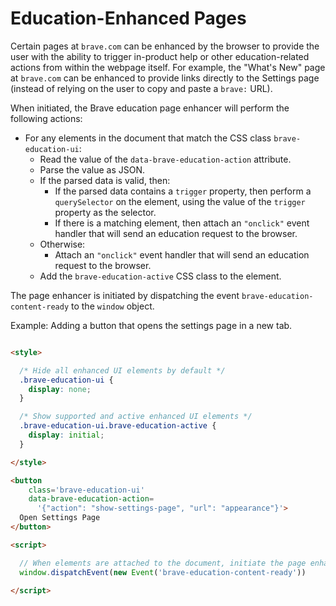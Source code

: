 # Education-Enhanced Pages

Certain pages at `brave.com` can be enhanced by the browser to provide the user
with the ability to trigger in-product help or other education-related actions
from within the webpage itself. For example, the "What's New" page at
`brave.com` can be enhanced to provide links directly to the Settings page
(instead of relying on the user to copy and paste a `brave:` URL).

When initiated, the Brave education page enhancer will perform the following
actions:

* For any elements in the document that match the CSS class
`brave-education-ui`:
  * Read the value of the `data-brave-education-action` attribute.
  * Parse the value as JSON.
  * If the parsed data is valid, then:
    * If the parsed data contains a `trigger` property, then perform a
    `querySelector` on the element, using the value of the `trigger` property as
    the selector.
    * If there is a matching element, then attach an `"onclick"` event handler
    that will send an education request to the browser.
  * Otherwise:
    * Attach an `"onclick"` event handler that will send an education request to
    the browser.
  * Add the `brave-education-active` CSS class to the element.

The page enhancer is initiated by dispatching the event
`brave-education-content-ready` to the `window` object.

Example: Adding a button that opens the settings page in a new tab.

```html

<style>

  /* Hide all enhanced UI elements by default */
  .brave-education-ui {
    display: none;
  }

  /* Show supported and active enhanced UI elements */
  .brave-education-ui.brave-education-active {
    display: initial;
  }

</style>

<button
    class='brave-education-ui'
    data-brave-education-action=
      '{"action": "show-settings-page", "url": "appearance"}'>
  Open Settings Page
</button>

<script>

  // When elements are attached to the document, initiate the page enhancer.
  window.dispatchEvent(new Event('brave-education-content-ready'))

</script>

```
